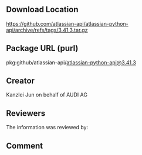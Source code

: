 ﻿## Download Location

https://github.com/atlassian-api/atlassian-python-api/archive/refs/tags/3.41.3.tar.gz

## Package URL (purl)

pkg:github/atlassian-api/atlassian-python-api@3.41.3

## Creator

Kanzlei Jun on behalf of AUDI AG

## Reviewers

The information was reviewed by:


## Comment
